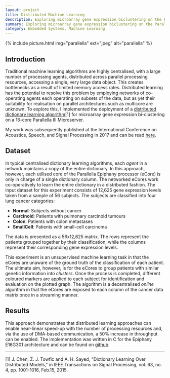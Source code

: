 ```yaml
---
layout: project
title: Distributed Machine Learning
description: Exploring microarray gene expression biclustering on the Parallella III Microserver
summary: Exploring microarray gene expression biclustering on the Parallella III Microserver
category: Embedded Systems, Machine Learning
---
```


{% include picture.html img="parallella" ext="jpeg" alt="parallella" %}

## Introduction

Traditional machine learning algorithms are highly centralised, with a large number of processing agents, distributed across parallel processing resources, accessing a single, very large data object. This creates bottlenecks as a result of limited memory access rates. Distributed learning has the potential to resolve this problem by employing networks of co-operating agents each operating on subsets of the data, but as yet their suitability for realisation on parallel architectures such as multicore are unknown. To explore this, I implemented the deployment of a [distributed dictionary learning algorithm](https://ieeexplore.ieee.org/document/6994844)[1] for microarray gene expression bi-clustering on a 16-core Parallella III Microserver.

My work was subsequently published at the International Conference on Acoustics, Speech, and Signal Processing in 2017 and can be read [here]({{site.files.multicore}}).

## Dataset

In typical centralised dictionary learning algorithms, each *agent* in a network maintains a copy of the entire dictionary. In this approach, however, each utilised core of the Parallella Epiphany processor (eCore) is only in charge of a single dictionary column. The networked eCores work co-operatively to learn the entire dictionary in a distributed fashion. The input dataset for this experiment consists of 12,625 gene expression levels taken from a sample of 56 subjects. The subjects are classified into four lung cancer categories:

* **Normal**: Subjects without cancer
* **Carcinoid**: Patients with pulmonary carcinoid tumours
* **Colon**: Patients with colon metastases
* **SmallCell**: Patients with small-cell carcinoma

The data is presented as a 56x12,625 matrix. The rows represent the patients grouped together by their classification, while the columns represent their corresponding gene expression levels.

This experiment is an unsupervised machine learning task in that the eCores are unaware of the ground truth of the classification of each patient. The ultimate aim, however, is for the eCores to group patients with similar genetic information into *clusters*. Once the process is completed, different coloured markers are applied to each subject for identification and evaluation on the plotted graph. The algorithm is a decentralised *online* algorithm in that the eCores are exposed to each column of the cancer data matrix once in a streaming manner.

## Results

This approach demonstrates that distributed learning approaches can enable near-linear speed-up with the number of processing resources and, via the use of DMA-based communication, a 50% increase in throughput can be enabled. The implementation was written in C for the Epiphany E16G301 architecture and can be found on [github](https://github.com/laideybug/multicore).

---

[1] J. Chen, Z. J. Towfic and A. H. Sayed, "Dictionary Learning Over Distributed Models," in IEEE Transactions on Signal Processing, vol. 63, no. 4, pp. 1001-1016, Feb.15, 2015.
